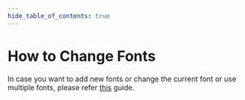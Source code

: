```yaml
---
hide_table_of_contents: true
---
```


# How to Change Fonts

In case you want to add new fonts or change the current font or use multiple fonts, please refer [this](/docs/guide/development/override-typography) guide.